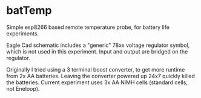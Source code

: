 # batTemp
Simple esp8266 based remote temperature probe, for battery life experiments.

Eagle Cad schematic includes a "generic" 78xx voltage regulator symbol, which is not used in this experiment. Input and output are bridged on the regulator.

Originally I tried using a 3 terminal boost converter, to get more runtime from 2x AA batteries. Leaving the converter powered up 24x7 quickly killed the batteries. Current experiment uses 3x AA NiMH cells (standard cells, not Eneloop).
